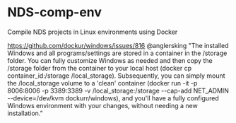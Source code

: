 # NDS-comp-env
Compile NDS projects in Linux environments using Docker


https://github.com/dockur/windows/issues/816
@anglersking "The installed Windows and all programs/settings are stored in a container in the /storage folder. You can fully customize Windows as needed and then copy the /storage folder from the container to your local host (docker cp container_id:/storage /local_storage). Subsequently, you can simply mount the /local_storage volume to a 'clean' container (docker run -it -p 8006:8006 -p 3389:3389 -v /local_storage:/storage --cap-add NET_ADMIN --device=/dev/kvm dockurr/windows), and you'll have a fully configured Windows environment with your changes, without needing a new installation."


